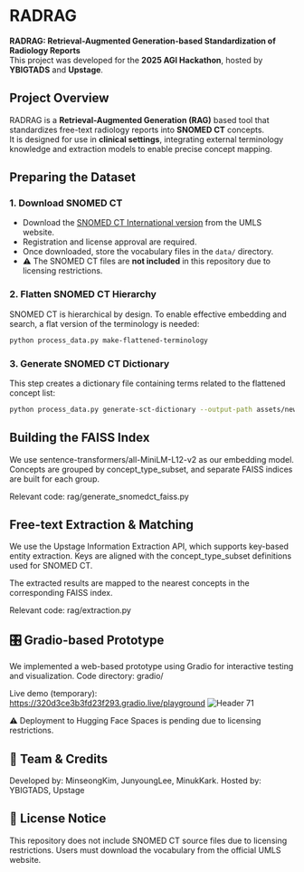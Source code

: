 # RADRAG

**RADRAG: Retrieval-Augmented Generation-based Standardization of Radiology Reports**  
This project was developed for the **2025 AGI Hackathon**, hosted by **YBIGTADS** and **Upstage**.

## Project Overview

RADRAG is a **Retrieval-Augmented Generation (RAG)** based tool that standardizes free-text radiology reports into **SNOMED CT** concepts.  
It is designed for use in **clinical settings**, integrating external terminology knowledge and extraction models to enable precise concept mapping.

## Preparing the Dataset

### 1. Download SNOMED CT

- Download the [SNOMED CT International version](https://www.nlm.nih.gov/healthit/snomedct/index.html) from the UMLS website.
- Registration and license approval are required.
- Once downloaded, store the vocabulary files in the `data/` directory.
- ⚠️ The SNOMED CT files are **not included** in this repository due to licensing restrictions.

### 2. Flatten SNOMED CT Hierarchy

SNOMED CT is hierarchical by design. To enable effective embedding and search, a flat version of the terminology is needed:

```bash
python process_data.py make-flattened-terminology
```
### 3. Generate SNOMED CT Dictionary
This step creates a dictionary file containing terms related to the flattened concept list:

```bash
python process_data.py generate-sct-dictionary --output-path assets/newdict_snomed.txt
```

## Building the FAISS Index
We use sentence-transformers/all-MiniLM-L12-v2 as our embedding model.
Concepts are grouped by concept_type_subset, and separate FAISS indices are built for each group.

Relevant code: rag/generate_snomedct_faiss.py

## Free-text Extraction & Matching
We use the Upstage Information Extraction API, which supports key-based entity extraction.
Keys are aligned with the concept_type_subset definitions used for SNOMED CT.

The extracted results are mapped to the nearest concepts in the corresponding FAISS index.

Relevant code: rag/extraction.py

## 🎛 Gradio-based Prototype
We implemented a web-based prototype using Gradio for interactive testing and visualization.
Code directory: gradio/

Live demo (temporary): https://320d3ce3b3fd23f293.gradio.live/playground
![Header 71](https://github.com/user-attachments/assets/10e9d231-a25c-4976-88f5-34679b3f2c7b)


⚠️ Deployment to Hugging Face Spaces is pending due to licensing restrictions.

## 👥 Team & Credits
Developed by: MinseongKim, JunyoungLee, MinukKark.
Hosted by: YBIGTADS, Upstage

## 📄 License Notice
This repository does not include SNOMED CT source files due to licensing restrictions.
Users must download the vocabulary from the official UMLS website.
